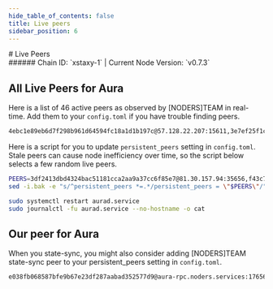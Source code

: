 ```yaml
---
hide_table_of_contents: false
title: Live peers
sidebar_position: 6
---
```


<div class="h1-with-icon icon-aura">
# Live Peers
</div>
###### Chain ID: `xstaxy-1` | Current Node Version: `v0.7.3`

## All Live Peers for Aura
Here is a list of 46 active peers as observed by [NODERS]TEAM in real-time. Add them to your `config.toml` if you have trouble finding peers.

```bash
4ebc1e89eb6d7f298b961d64594fc18a1d1b197c@57.128.22.207:15611,3e7ef25f1c9829351936884618659167400eb0f1@142.132.149.171:26656,abb367c73ef28fc90f5071e1258a23c0e5be17cd@116.96.46.227:26656,d9bfa29e0cf9c4ce0cc9c26d98e5d97228f93b0b@65.109.88.38:11756,34d759895c5a451488db34c686e74cb954d86723@65.108.135.212:26656,649a81bf3598d49b5333ca806ad93e3aa70e0ad4@45.32.105.195:26656,3df2413dbd4324bac51181cca2aa9a37cc6f85e7@81.30.157.94:35656,7885a9e940b45b9a2183488ca3a901b043b6ed67@144.76.40.53:21756,86679da4bda37e8f26ce7964c2c1590c48fad56b@195.201.193.224:26656,564ca6e5b131c78bf8b8a943a2e150cf7458cda4@65.109.92.241:21056,4f95e3b40a652b758d551a0d3a6cc25603d9e179@38.242.150.61:27656,d2ea7c421c8bb552b84eba4c7924f9e78d3a79ae@176.9.158.219:41256,22a0ca5f64187bb477be1d82166b1e9e184afe50@18.143.52.13:26656,e7899a228deb03334708aa95a960d5a9d8c33287@65.108.238.166:21756,b1b5cc74a8fa66a21dd6853bcfad92209ec8e6eb@167.235.98.220:25656,f7a2c5f731281e8fa18a09292cc48963fda9cf96@15.204.44.118:26656,2a3e40dc910b0b5ec85b00febbf7fc908096c4b0@65.108.73.245:27656,d67d09b46490e6b6376a5c2a31c3f52854769071@136.243.67.189:21756,6a20132b83aba02aa41519f6a18fcbc473ed6dee@65.21.227.177:26656,4586cdaae09fabc4f129db65bb26b39b42ce0623@15.235.212.71:26656,1e7d830fbee8e8cae8ba1aaf7d81dba6b061b05b@49.12.86.120:26676,6256e5cfce22cfeacb6df7ca348baa61f4b53093@57.128.20.163:21756,b6a0d0d030f35ffffcfe92e72ea13933c1adbe62@116.202.174.253:21656,a859027129ee2524b57c43b9ecbe3bcc4d120efb@146.19.24.99:26656,478b4a6366ae3fa67eff948619a72cb6e422750d@167.235.9.223:26656,0599779759ed60e12ed39a94cd02d303ba10d591@95.214.52.174:36656,e46238ddcf2113b70f59b417994c375e2d67e265@73.40.151.121:26656,5c719d6c950943a6b0cbe592c9979703bd64f024@65.108.238.219:21756,ee5dcdba835ca45249e13955da89257d67064548@142.44.213.82:7530,c47156f84adfb3132028a918516b64f7411b846e@188.40.85.150:25656,95da8abac04d76e02ad175f0ed63d8fd89ab2dc6@65.109.97.249:21756,7ff603bf2eb8249b9a1e695a232d99fdaf8a0f13@65.109.69.140:26656,5e87d03a29ceca5e376e55588d9b099bb5d9524f@136.38.125.100:25656,c9c0b28dcf2db5f0e7b756986d3326d62ba47e78@144.126.147.58:26656,63a90346040657406ddc48a2679e3bfbe17f717a@65.108.195.29:51656,dcd54be648739c69a700ff1e92365889a0c0771d@208.77.197.83:27656,96bfa7fa61e309d1fa8802cf245fe848b61c13fd@136.243.147.235:21756,edbd221ceecf4e0234fb60d617a025c6b0e56bf0@178.250.154.15:36656,f43c7c9a194ee5a97665a9aad8f887fdbb75e4ca@65.109.225.86:46656,ca92abdc4599dd91dd63e689c64c468df5425f2c@95.216.100.99:11756,2a71b166e896de6110a3a3a2ded8c2cdd5c8f66a@65.109.112.170:31656,ebc272824924ea1a27ea3183dd0b9ba713494f83@95.214.52.139:26966,a4f18f998081c4bd9880ba74ded076af0f9c1c52@135.181.210.171:21056,b5774014ea48bee11fede34398118f98215508f0@141.95.148.107:26656,9755cab2585a2794453a5b396ef13b893393366f@65.108.212.224:46681,bee9bb97263cc919346b388196ed931857c24423@161.97.108.208:26746
```

Here is a script for you to update `persistent_peers` setting in `config.toml`. Stale peers can cause node inefficiency over time, so the script below selects a few random live peers.

```bash
PEERS=3df2413dbd4324bac51181cca2aa9a37cc6f85e7@81.30.157.94:35656,f43c7c9a194ee5a97665a9aad8f887fdbb75e4ca@65.109.225.86:46656,edbd221ceecf4e0234fb60d617a025c6b0e56bf0@178.250.154.15:36656,63a90346040657406ddc48a2679e3bfbe17f717a@65.108.195.29:51656,e7899a228deb03334708aa95a960d5a9d8c33287@65.108.238.166:21756
sed -i.bak -e "s/^persistent_peers *=.*/persistent_peers = \"$PEERS\"/" ~/.aura/config/config.toml

sudo systemctl restart aurad.service
sudo journalctl -fu aurad.service --no-hostname -o cat
```

## Our peer for Aura
When you state-sync, you might also consider adding [NODERS]TEAM state-sync peer to your persistent_peers setting in `config.toml`.

```bash
e038fb068587bfe9b67e23df287aabad352577d9@aura-rpc.noders.services:17656
```